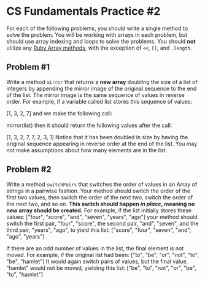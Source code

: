 # CS Fundamentals Practice #2

For each of the following problems, you should write a single method to solve
the problem. You will be working with arrays in each problem, but should use
array indexing and loops to solve the problems. You should **not** utilize
any [Ruby Array methods](https://ruby-doc.org/core-2.2.0/Array.html), with
the exception of `<<`, `[]`, and `.length`.

## Problem #1
Write a method `mirror` that returns a **new array** doubling the size of a list of integers by appending the mirror image of the original sequence to the end of the list. The mirror image is the same sequence of values in reverse order. For example, if a variable called list stores this sequence of values:

[1, 3, 2, 7]
and we make the following call:

mirror(list)
then it should return the following values after the call:

[1, 3, 2, 7, 7, 2, 3, 1]
Notice that it has been doubled in size by having the original sequence appearing in reverse order at the end of the list. You may not make assumptions about how many elements are in the list.

## Problem #2
Write a method `switchPairs` that switches the order of values in an Array of strings in a pairwise fashion. Your method should switch the order of the first two values, then switch the order of the next two, switch the order of the next two, and so on. **This switch should happen _in place_, meaning no new array should be created.** For example, if the list initially stores these values: ["four", "score", "and", "seven", "years", "ago"] your method should switch the first pair, "four", "score", the second pair, "and", "seven", and the third pair, "years", "ago", to yield this list: ["score", "four", "seven", "and", "ago", "years"]

If there are an odd number of values in the list, the final element is not moved. For example, if the original list had been: ["to", "be", "or", "not", "to", "be", "hamlet"] It would again switch pairs of values, but the final value, "hamlet" would not be moved, yielding this list: ["be", "to", "not", "or", "be", "to", "hamlet"]
